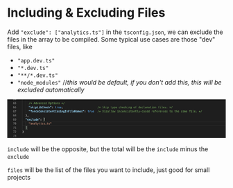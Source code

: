 # Including & Excluding Files

Add `"exclude": ["analytics.ts"]` in the `tsconfig.json`, we can exclude the files in the array to be compiled. Some typical use cases are those "dev" files, like

* `"app.dev.ts"`
* `"*.dev.ts"`
* `"**/*.dev.ts"`
* `"node_modules"` //_this would be default, if you don't add this, this will be excluded automatically_

![](.gitbook/assets/image%20%286%29.png)

`include` will be the opposite, but the total will be the `include` minus the `exclude`

`files` will be the list of the files you want to include, just good for small projects

